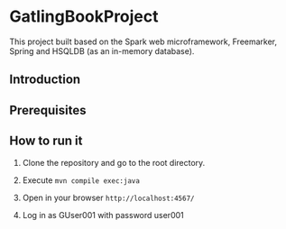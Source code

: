# GatlingBookProject
This project built based on the Spark web microframework, 
Freemarker, Spring and HSQLDB (as an in-memory database).
 
## Introduction

## Prerequisites

## How to run it

1. Clone the repository and go to the root directory.

2. Execute `mvn compile exec:java`

3. Open in your browser `http://localhost:4567/`

4. Log in as GUser001 with password user001 


